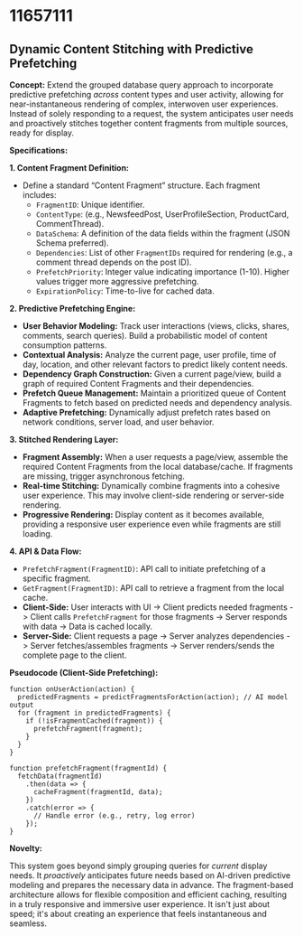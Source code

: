 # 11657111

## Dynamic Content Stitching with Predictive Prefetching

**Concept:** Extend the grouped database query approach to incorporate predictive prefetching *across* content types and user activity, allowing for near-instantaneous rendering of complex, interwoven user experiences. Instead of solely responding to a request, the system anticipates user needs and proactively stitches together content fragments from multiple sources, ready for display.

**Specifications:**

**1. Content Fragment Definition:**

*   Define a standard “Content Fragment” structure. Each fragment includes:
    *   `FragmentID`: Unique identifier.
    *   `ContentType`: (e.g., NewsfeedPost, UserProfileSection, ProductCard, CommentThread).
    *   `DataSchema`:  A definition of the data fields within the fragment (JSON Schema preferred).
    *   `Dependencies`:  List of other `FragmentIDs` required for rendering (e.g., a comment thread depends on the post ID).
    *   `PrefetchPriority`:  Integer value indicating importance (1-10). Higher values trigger more aggressive prefetching.
    *   `ExpirationPolicy`: Time-to-live for cached data.

**2. Predictive Prefetching Engine:**

*   **User Behavior Modeling:**  Track user interactions (views, clicks, shares, comments, search queries). Build a probabilistic model of content consumption patterns.
*   **Contextual Analysis:** Analyze the current page, user profile, time of day, location, and other relevant factors to predict likely content needs.
*   **Dependency Graph Construction:** Given a current page/view, build a graph of required Content Fragments and their dependencies.
*   **Prefetch Queue Management:** Maintain a prioritized queue of Content Fragments to fetch based on predicted needs and dependency analysis.
*   **Adaptive Prefetching:** Dynamically adjust prefetch rates based on network conditions, server load, and user behavior.

**3. Stitched Rendering Layer:**

*   **Fragment Assembly:** When a user requests a page/view, assemble the required Content Fragments from the local database/cache. If fragments are missing, trigger asynchronous fetching.
*   **Real-time Stitching:**  Dynamically combine fragments into a cohesive user experience. This may involve client-side rendering or server-side rendering.
*   **Progressive Rendering:** Display content as it becomes available, providing a responsive user experience even while fragments are still loading.

**4.  API & Data Flow:**

*   `PrefetchFragment(FragmentID)`:  API call to initiate prefetching of a specific fragment.
*   `GetFragment(FragmentID)`:  API call to retrieve a fragment from the local cache.
*   **Client-Side:** User interacts with UI -> Client predicts needed fragments -> Client calls `PrefetchFragment` for those fragments -> Server responds with data -> Data is cached locally.
*   **Server-Side:** Client requests a page -> Server analyzes dependencies -> Server fetches/assembles fragments -> Server renders/sends the complete page to the client.

**Pseudocode (Client-Side Prefetching):**

```
function onUserAction(action) {
  predictedFragments = predictFragmentsForAction(action); // AI model output
  for (fragment in predictedFragments) {
    if (!isFragmentCached(fragment)) {
      prefetchFragment(fragment);
    }
  }
}

function prefetchFragment(fragmentId) {
  fetchData(fragmentId)
    .then(data => {
      cacheFragment(fragmentId, data);
    })
    .catch(error => {
      // Handle error (e.g., retry, log error)
    });
}
```

**Novelty:**

This system goes beyond simply grouping queries for *current* display needs. It *proactively* anticipates future needs based on AI-driven predictive modeling and prepares the necessary data in advance. The fragment-based architecture allows for flexible composition and efficient caching, resulting in a truly responsive and immersive user experience.  It isn't just about speed; it's about creating an experience that feels instantaneous and seamless.